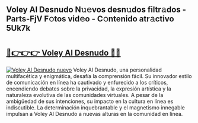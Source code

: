 ## Voley Al Desnudo N𝚞𝚎vos desn𝚞dos filtr𝚊dos - Parts-FjV F𝚘tos vid𝚎o - C𝚘ntenido atr𝚊ctivo 5Uk7k

# <h2><a href="http://mb48mmy.tromn.icu/?c=Voley+Al+Desnudo">🔗👉👉👉 Voley Al Desnudo 🔗🔗</a></h2>

[![Voley Al Desnudo nuevo](https://i.imgur.com/pEAQMta.gif)](http://mb48mmy.tromn.icu/?c=Voley+Al+Desnudo)
Voley Al Desnudo, una personalidad multifacética y enigmática, desafía la comprensión fácil. Su innovador estilo de comunicación en línea ha cautivado y enfurecido a los críticos, encendiendo debates sobre la privacidad, la expresión artística y la naturaleza evolutiva de las comunidades virtuales. A pesar de la ambigüedad de sus intenciones, su impacto en la cultura en línea es indiscutible. La determinación inquebrantable y el magnetismo innegable impulsan a Voley Al Desnudo a nuevas alturas en la comunidad en línea.
